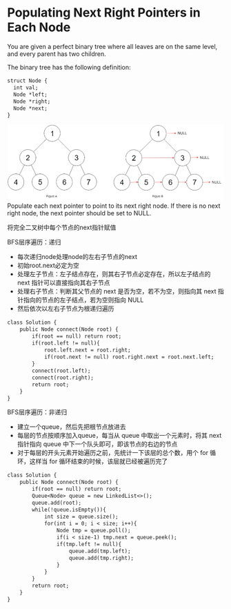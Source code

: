 # Populating Next Right Pointers in Each Node

You are given a perfect binary tree where all leaves are on the same level, and every parent has two children.

The binary tree has the following definition:
```
struct Node {
  int val;
  Node *left;
  Node *right;
  Node *next;
}
```
<img src="/pictures/question_116.jpg" width="800">
Populate each next pointer to point to its next right node. If there is no next right node, the next pointer should be set to NULL.

将完全二叉树中每个节点的next指针赋值

BFS层序遍历：递归
* 每次递归node处理node的左右子节点的next
* 初始root.next必定为空
* 处理左子节点：左子结点存在，则其右子节点必定存在，所以左子结点的 next 指针可以直接指向其右子节点
* 处理右子节点：判断其父节点的 next 是否为空，若不为空，则指向其 next 指针指向的节点的左子结点，若为空则指向 NULL
* 然后依次以左右子节点为根递归遍历
```
class Solution {
    public Node connect(Node root) {
        if(root == null) return root;
        if(root.left != null){
            root.left.next = root.right;
            if(root.next != null) root.right.next = root.next.left;
        }
        connect(root.left);
        connect(root.right);
        return root;
    }
}
```

BFS层序遍历：非递归

* 建立一个queue，然后先把根节点放进去
* 每层的节点按顺序加入queue，每当从 queue 中取出一个元素时，将其 next 指针指向 queue 中下一个队头即可，即该节点的右边的节点
* 对于每层的开头元素开始遍历之前，先统计一下该层的总个数，用个 for 循环，这样当 for 循环结束的时候，该层就已经被遍历完了
```
class Solution {
    public Node connect(Node root) {
        if(root == null) return root;
        Queue<Node> queue = new LinkedList<>();
        queue.add(root);
        while(!queue.isEmpty()){
            int size = queue.size();
            for(int i = 0; i < size; i++){
                Node tmp = queue.poll();
                if(i < size-1) tmp.next = queue.peek();
                if(tmp.left != null){
                    queue.add(tmp.left);
                    queue.add(tmp.right);
                }
            }
        }
        return root;
    }
}
```
